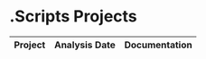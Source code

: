 # .Scripts Projects
| Project | Analysis Date | Documentation |
|---------|---------------|---------------|
